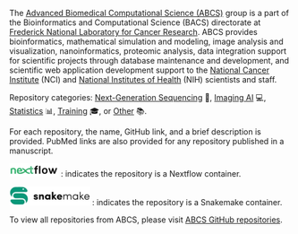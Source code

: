 The [Advanced Biomedical Computational Science (ABCS)](https://frederick.cancer.gov/research/bioinformatics-and-computational-science/advanced-biomedical-computational-science) group is a part of the Bioinformatics and Computational Science (BACS) directorate at [Frederick National Laboratory for Cancer Research](https://frederick.cancer.gov/). ABCS provides bioinformatics, mathematical simulation and modeling, image analysis and visualization, nanoinformatics, proteomic analysis, data integration support for scientific projects through database maintenance and development, and scientific web application development support to the [National Cancer Institute](https://www.cancer.gov) (NCI) and [National Institutes of Health](https://www.nih.gov) (NIH) scientists and staff.

Repository categories: [Next-Generation Sequencing](ngs.md) 🧬, [Imaging AI](imaging-ai.md) 💻, [Statistics](statistics.md) 📊, [Training](training.md) 🎓, or [Other](other.md) 📚. 

For each repository, the name, GitHub link, and a brief description is provided. PubMed links are also provided for any repository published in a manuscript. 

![nextflow](images/nextflow-small.svg) : indicates the repository is a Nextflow container.

![snakemake](images/snakemake-small.svg) : indicates the repository is a Snakemake container. 

To view all repositories from ABCS, please visit [ABCS GitHub repositories](https://github.com/abcsFrederick).
